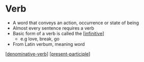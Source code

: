 # Verb
* A word that conveys an action, occurrence or state of being
* Almost every sentence requires a verb
* Basic form of a verb is called the [[infinitive]]
  * e.g love, break, go
* From Latin verbum, meaning word

[[denominative-verb]]
[[present-participle]]

[//begin]: # "Autogenerated link references for markdown compatibility"
[infinitive]: infinitive "Infinitive"
[denominative-verb]: denominative-verb "Denominative Verb"
[present-participle]: present-participle "Present Participle"
[//end]: # "Autogenerated link references"